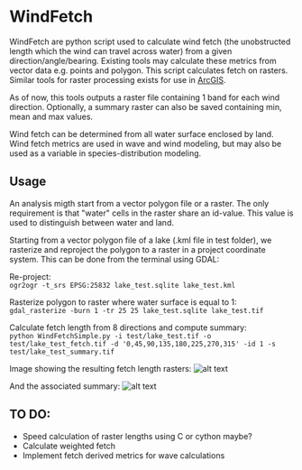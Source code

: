 # WindFetch
WindFetch are python script used to calculate wind fetch (the unobstructed length which the wind can travel across water) from a given direction/angle/bearing. Existing tools may calculate these metrics from vector data e.g. points and polygon. This script calculates fetch on rasters. Similar tools for raster processing exists for use in [ArcGIS](https://umesc.usgs.gov/management/dss/wind_fetch_wave_models_2012update.html). 

As of now, this tools outputs a raster file containing 1 band for each wind direction. Optionally, a summary raster can also be saved containing min, mean and max values. 

Wind fetch can be determined from all water surface enclosed by land. Wind fetch metrics are used in wave and wind modeling, but may also be used as a variable in species-distribution modeling.

## Usage
An analysis migth start from a vector polygon file or a raster. The only requirement is that "water" cells in the raster share an id-value. This value is used to distinguish between water and land. 

Starting from a vector polygon file of a lake (.kml file in test folder), we rasterize and reproject the polygon to a raster in a project coordinate system. This can be done from the terminal using GDAL:

Re-project:  
`ogr2ogr -t_srs EPSG:25832 lake_test.sqlite lake_test.kml`

Rasterize polygon to raster where water surface is equal to 1:  
`gdal_rasterize -burn 1 -tr 25 25 lake_test.sqlite lake_test.tif`

Calculate fetch length from 8 directions and compute summary:  
`python WindFetchSimple.py -i test/lake_test.tif -o test/lake_test_fetch.tif -d '0,45,90,135,180,225,270,315' -id 1 -s test/lake_test_summary.tif`

Image showing the resulting fetch length rasters:
![alt text](https://github.com/KennethTM/WindFetch/tree/master/test/lake_test_fetch.png)

And the associated summary:
![alt text](https://github.com/KennethTM/WindFetch/tree/master/test/lake_test_fetch_summary.png)

## TO DO:
* Speed calculation of raster lengths using C or cython maybe?
* Calculate weighted fetch
* Implement fetch derived metrics for wave calculations
